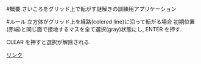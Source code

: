 #概要
さいころをグリッド上で転がす謎解きの訓練用アプリケーション

#ルール
立方体がグリッド上を経路(colered line)に沿って転がる場合
初期位置(赤端)と同じ面で接地するマスを全て選択(gray)状態にし,
ENTER を押す.

CLEAR を押すと選択が解除される.

[リンク](https://f-mm7.github.io/dice-trainer/)
